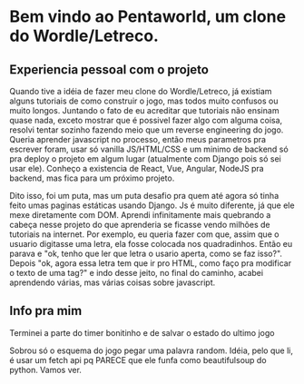 # Bem vindo ao Pentaworld, um clone do Wordle/Letreco. 

## Experiencia pessoal com o projeto

Quando tive a idéia de fazer meu clone do Wordle/Letreco, já existiam alguns tutoriais de como construir o jogo, mas todos muito confusos ou muito longos. Juntando o fato de eu acreditar que tutoriais não ensinam quase nada, exceto mostrar que é possivel fazer algo com alguma coisa, resolvi tentar sozinho fazendo meio que um reverse engineering do jogo. Queria aprender javascript no processo, então meus parametros pra escrever foram, usar só vanilla JS/HTML/CSS e um minimo de backend só pra deploy o projeto em algum lugar (atualmente com Django pois só sei usar ele). Conheço a existencia de React, Vue, Angular, NodeJS pra backend, mas fica para um próximo projeto.

Dito isso, foi um puta, mas um puta desafio pra quem até agora só tinha feito umas paginas estáticas usando Django. Js é muito diferente, já que ele mexe diretamente com DOM. Aprendi infinitamente mais quebrando a cabeça nesse projeto do que aprenderia se ficasse vendo milhões de tutoriais na internet. Por exemplo, eu queria fazer com que, assim que o usuario digitasse uma letra, ela fosse
colocada nos quadradinhos. Então eu parava e "ok, tenho que ler que letra o usario aperta, como se faz isso?". Depois "ok, agora essa letra tem que ir pro HTML, como faço pra modificar o texto de uma tag?" e indo desse jeito, no final do caminho, acabei aprendendo várias, mas várias coisas sobre javascript.


## Info pra mim

Terminei a parte do timer bonitinho e de salvar o estado do ultimo jogo

Sobrou só o esquema do jogo pegar uma palavra random. Idéia, pelo que li, é usar um fetch api pq PARECE que ele funfa como beautifulsoup do python. Vamos ver.
